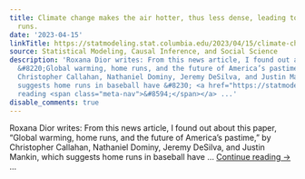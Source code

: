 ```yaml
---
title: Climate change makes the air hotter, thus less dense, leading to more home
  runs.
date: '2023-04-15'
linkTitle: https://statmodeling.stat.columbia.edu/2023/04/15/climate-change-makes-the-air-hotter-thus-less-dense-leading-to-more-home-runs/
source: Statistical Modeling, Causal Inference, and Social Science
description: 'Roxana Dior writes: From this news article, I found out about this paper,
  &#8220;Global warming, home runs, and the future of America’s pastime,&#8221; by
  Christopher Callahan, Nathaniel Dominy, Jeremy DeSilva, and Justin Mankin, which
  suggests home runs in baseball have &#8230; <a href="https://statmodeling.stat.columbia.edu/2023/04/15/climate-change-makes-the-air-hotter-thus-less-dense-leading-to-more-home-runs/">Continue
  reading <span class="meta-nav">&#8594;</span></a> ...'
disable_comments: true
---
```

Roxana Dior writes: From this news article, I found out about this paper, &#8220;Global warming, home runs, and the future of America’s pastime,&#8221; by Christopher Callahan, Nathaniel Dominy, Jeremy DeSilva, and Justin Mankin, which suggests home runs in baseball have &#8230; <a href="https://statmodeling.stat.columbia.edu/2023/04/15/climate-change-makes-the-air-hotter-thus-less-dense-leading-to-more-home-runs/">Continue reading <span class="meta-nav">&#8594;</span></a> ...